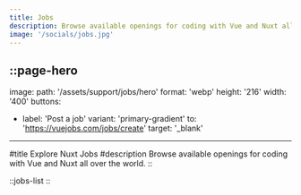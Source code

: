 ```yaml
---
title: Jobs
description: Browse available openings for coding with Vue and Nuxt all over the world.
image: '/socials/jobs.jpg'
---
```


::page-hero
---
image:
  path: '/assets/support/jobs/hero'
  format: 'webp'
  height: '216'
  width: '400'
buttons:
  - label: 'Post a job'
    variant: 'primary-gradient'
    to: 'https://vuejobs.com/jobs/create'
    target: '_blank'
---
#title
Explore Nuxt Jobs
#description
Browse available openings for coding with Vue and Nuxt all over the world.
::

::jobs-list
::
